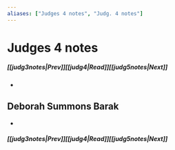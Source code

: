 ```yaml
---
aliases: ["Judges 4 notes", "Judg. 4 notes"]
---
```

# Judges 4 notes
##### <span class=arrow-left></span>[[judg3notes|Prev]]<span class=navigation-separator></span>[[judg4|Read]]<span class=navigation-separator></span>[[judg5notes|Next]]<span class=arrow-right></span>
- 
## Deborah Summons Barak
- 
##### <span class=arrow-left></span>[[judg3notes|Prev]]<span class=navigation-separator></span>[[judg4|Read]]<span class=navigation-separator></span>[[judg5notes|Next]]<span class=arrow-right></span>